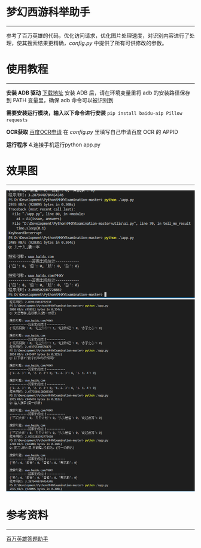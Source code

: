 # 梦幻西游科举助手
---
参考了百万英雄的代码，优化访问请求，优化图片处理速度，对识别内容进行了处理，使其搜索结果更精确，*config.py* 中提供了所有可供修改的参数。

# 使用教程
---
**安装 ADB 驱动**
[下载地址](https://adb.clockworkmod.com/)
安装 ADB 后，请在环境变量里将 adb 的安装路径保存到 PATH 变量里，确保 adb 命令可以被识别到
  
**需要安装运行模块，输入以下命令进行安装**
`pip install baidu-aip Pillow requests`

**OCR获取**
[百度OCR申请](http://ai.baidu.com/tech/ocr/general)
在 *config.py* 里填写自己申请百度 OCR 的 APPID

**运行程序**
4.连接手机运行python app.py

# 效果图
---
![截图](cache/image01.png)
![截图](cache/image02.png)

# 参考资料
---
[百万英雄答题助手](https://github.com/wuditken/MillionHeroes/)
